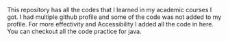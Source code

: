 This repository has all the codes that I learned in my academic courses I got. I had multiple github profile and some of the code was not added to my profile. For more effectivity and Accessibility I added all the code in here. You can checkout all the code practice for java.
